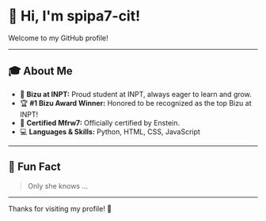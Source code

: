 # 👋 Hi, I'm spipa7-cit!

Welcome to my GitHub profile!

---

## 🎓 About Me

- 🏫 **Bizu at INPT:** Proud student at INPT, always eager to learn and grow.
- 🏆 **#1 Bizu Award Winner:** Honored to be recognized as the top Bizu at INPT!
- 🥇 **Certified Mfrw7:** Officially certified by Enstein.
- 💻 **Languages & Skills:** Python, HTML, CSS, JavaScript

---

## 🌟 Fun Fact

> Only she knows ...

---

Thanks for visiting my profile! 🚀
